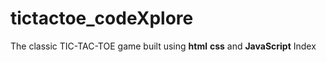 # tictactoe_codeXplore
The classic TIC-TAC-TOE game built using **html** **css** and **JavaScript**
 Index
